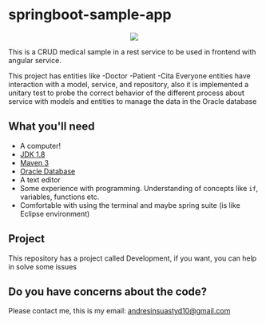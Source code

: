 # springboot-sample-app
<p align="center">
  <img src="https://miro.medium.com/max/1200/1*wUsUWiM0o5H-CVNnnD-QUg.png" />
</p>

This is a CRUD medical sample in a rest service to be used in frontend with angular service.

This project has entities like
-Doctor
-Patient
-Cita
Everyone entities have interaction with a model, service, and repository, also it is implemented a unitary test to probe the correct behavior of the different process about service with models and entities to manage the data in the Oracle database

## What you'll need

* A computer!
* [JDK 1.8](http://www.oracle.com/technetwork/java/javase/downloads/jdk8-downloads-2133151.html)
* [Maven 3](https://maven.apache.org)
* [Oracle Database](https://www.oracle.com/co/database/)
* A text editor
* Some experience with programming. Understanding of concepts like `if`, variables, functions etc.
* Comfortable with using the terminal and maybe spring suite (is like Eclipse environment)

## Project
This repository has a project called Development, if you want, you can help in solve some issues

## Do you have concerns about the code?
Please contact me, this is my email: andresinsuastyd10@gmail.com
